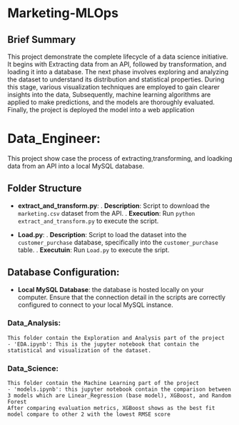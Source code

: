 # Marketing-MLOps
## Brief Summary
This project demonstrate the complete lifecycle of a data science initiative. It begins with Extracting data from an API, followed by transformation,
and loading it into a database. The next phase involves exploring and analyzing the dataset to understand its distribution and statistical properties.
During this stage, various visualization techniques are employed to gain clearer insights into the data, Subsequently, machine learning algorithms are 
applied to make predictions, and the models are thoroughly evaluated. Finally, the project is deployed the model into a web application 

# Data_Engineer:
This project show case the process of extracting,transforming, and loadking data from an API into a local MySQL database.

## Folder Structure
- **extract_and_transform.py**: 
	. **Description**: Script to download the `marketing.csv` dataset from the API. 
	. **Execution**: Run `python extract_and_transform.py` to execute the script.


- **Load.py**:
	. **Description**: Script to load the dataset into the `customer_purchase` database, specifically into the `customer_purchase` table.
	. **Executuin**: Run `Load.py` to execute the sript.

## Database Configuration:
- **Local MySQL Database**: the database is hosted locally on your computer. Ensure that the connection detail in the scripts are correctly
configured to connect to your local MySQL instance.


### Data_Analysis:
	This folder contain the Exploration and Analysis part of the project
 	- 'EDA.ipynb': This is the jupyter notebook that contain the statistical and visualization of the dataset. 

### Data_Science: 
	This folder contain the Machine Learning part of the project
	- 'models.ipynb': this jupyter notebook contain the comparison between 3 models which are Linear_Regression (base model), XGBoost, and Random Forest 
	After comparing evaluation metrics, XGBoost shows as the best fit model compare to other 2 with the lowest RMSE score
	

    
